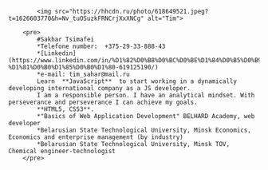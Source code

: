             <img src="https://hhcdn.ru/photo/618649521.jpeg?t=1626603770&h=Nv_tuOSuzkFRNCrjXxXNCg" alt="Tim">

        <pre>
            #Sakhar Tsimafei
            *Telefone number:  +375-29-33-888-43
            *[Linkedin](https://www.linkedin.com/in/%D1%82%D0%B8%D0%BC%D0%BE%D1%84%D0%B5%D0%B9-%D1%81%D0%B0%D1%85%D0%B0%D1%80-619125190/)
            *e-mail: tim_sahar@mail.ru
            Learn  **JavaScript**  to start working in a dynamically developing international company as a JS developer.
            I am a responsible person. I have an analytical mindset. With perseverance and perseverance I can achieve my goals.
            **HTML5, CSS3**.
            *"Basics of Web Application Development" BELHARD Academy, web developer
            *Belarusian State Technological University, Minsk Economics, Economics and enterprise management (by industry)
            *Belarusian State Technological University, Minsk TOV, Chemical engineer-technologist
        </pre>

